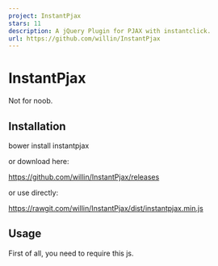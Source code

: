 ```yaml
---
project: InstantPjax
stars: 11
description: A jQuery Plugin for PJAX with instantclick.
url: https://github.com/willin/InstantPjax
---
```


InstantPjax
===========

Not for noob.

Installation
------------

bower install instantpjax

or download here:

https://github.com/willin/InstantPjax/releases

or use directly:

https://rawgit.com/willin/InstantPjax/dist/instantpjax.min.js

Usage
-----

First of all, you need to require this js.

<script src\="https://rawgit.com/willin/InstantPjax/dist/instantpjax.min.js" type\="application/javascript" data-no-ipjax\></script\>

### Ignore Elements

Use `data-no-ipjax` attribute like:

	<h1 data-no-ipjax\>Hello World</h1\>

### 1\. Basic

Use: `$.fn.ipjax`

	/\*selector,container,config\*/
	$(document).ipjax('a','#main',{
		timeout: 10000, //ms
		cache:  3600\*24\*7, //s, 0 for disable cache
		cacheIgnore: \['/','/news'\], //paths that do not cache, default: false
		storage: true, //false for disable localStorage
		delay: 300, //ms, 0 for disable mouse over preloading
		push: true, // true is push, false is replace, null for do nothing
		titleSuffix: '', 
		show: '', // \_default/fade or Animation Function(data, callback, isCached)
	});
	$(document).on('ipjax.start',function(){
		//start animation here
		// Example:
		/\*
		$('#loading').show();
		\*/
	});
	$(document).on('ipjax.end',function(){
		//end animation here
		// Example:
		/\*
		$('#loading').hide();
		\*/
	});
	$(document).on('ipjax.cached',function(){
		//if cached animation here
		// Example:
		/\*
		$($.ipjax.options.element).addClass('cached');
		$($.ipjax.options.element).one('mouseleave',function(){
		  $(this).removeClass('cached');
		});
		\*/
	});

### 2\. Manual Request

See jQuery.ajax/#jQuery-ajax-settings

	$.ipjax({
		url: '',
		container: '#main',
		timeout: 10000, //ms
        cache:  3600\*24\*7, //s, 0 for disable cache
        storage: true, //false for disable localStorage
        delay: 300, //ms, 0 for disable mouse over preloading
        push: true, // true is push, false is replace, null for do nothing
        titleSuffix: '', 
        show: '', // \_default/fade or Animation Function(data, callback, isCached)
        type:'GET',
        dataType: 'html',
        data:{
            ipjax: true
        }
	});

### 3\. Advanced Custom Show Animation

Extends `$.ipjax.showFx`:

$.extend($.ipjax.showFx,{
	// Codes Here
	// Example:
	/\*
    animation:function(data, callback, isCached) {
      this.html(data);
      callback && callback.call(this, data, isCached);
    }
    \*/
});

Then use like this:

$(document).ipjax('a','#main',{
	// Example:
	show: 'animation'
});

### APIs

#### $.support.ipjax

Check `ipjax` plugin

#### $.support.storage

Check `localStorage`

Compatibility
-------------

Use `json2.js` for JSON.parse with IE 6~8

See: https://github.com/douglascrockford/JSON-js for details.

<!--\[if lte IE 8\]>
	<script type="application/javascript" src="https://raw.githubusercontent.com/douglascrockford/JSON-js/master/json2.js"></script>
<!\[endif\]-->

Tests
-----

Tests (in the `tests` folder) are PHP-generated HTML pages with which to check how InstantClick behaves on different browsers. That’s what I use before releasing a new version to make sure there are no obvious regressions.

To access the suite of tests, run `php -S 127.0.0.1:8000` from the project’s root directory (**not** from the `tests` folder) and head to http://127.0.0.1:8000/tests/.
